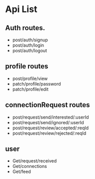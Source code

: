 # Api List

## Auth routes.

- post/auth/signup
- post/auth/login
- post/auth/logout

## profile routes

- post/profile/view
- patch/profile/password
- patch/profile/edit

## connectionRequest routes

- post/request/send/interested/:userId
- post/request/send/ignored/:userId
- post/request/review/accepted/:reqId
- post/request/review/rejected/:reqId

## user

- Get/request/received
- Get/connections
- Get/feed
